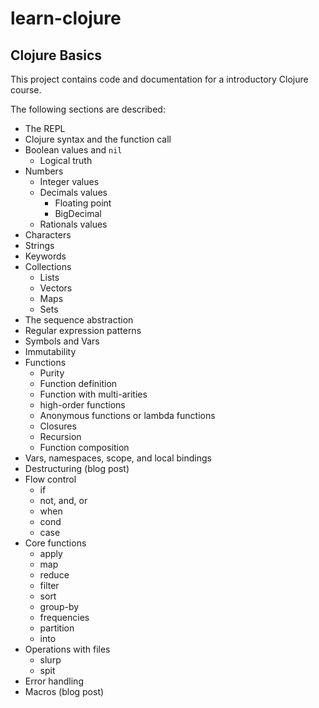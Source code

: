 # learn-clojure

## Clojure Basics

This project contains code and documentation for a introductory
Clojure course.

The following sections are described:

  * The REPL
  * Clojure syntax and the function call
  * Boolean values and `nil`
    * Logical truth
  * Numbers
    * Integer values
    * Decimals values
      * Floating point
      * BigDecimal
    * Rationals values
  * Characters
  * Strings
  * Keywords
  * Collections
    * Lists
    * Vectors
    * Maps
    * Sets
  * The sequence abstraction
  * Regular expression patterns
  * Symbols and Vars
  * Immutability
  * Functions
    * Purity
    * Function definition
    * Function with multi-arities
    * high-order functions
    * Anonymous functions or lambda functions
    * Closures
    * Recursion
    * Function composition
  * Vars, namespaces, scope, and local bindings
  * Destructuring (blog post)
  * Flow control
    * if
    * not, and, or
    * when
    * cond
    * case
  * Core functions
    * apply
    * map
    * reduce
    * filter
    * sort
    * group-by
    * frequencies
    * partition
    * into
  * Operations with files
    * slurp
    * spit
  * Error handling
  * Macros (blog post)
